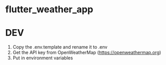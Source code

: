# flutter_weather_app

# DEV

1. Copy the .env.template and rename it to .env
2. Get the API key from OpenWeatherMap (https://openweathermap.org)
3. Put in environment variables
